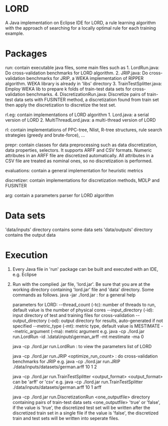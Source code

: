 # LORD
A Java implementation on Eclipse IDE for LORD, a rule learning algorithm with the approach of searching for a locally optimal rule for each training example.


# Packages

run: contain executable java files, some main files such as
	1. LordRun.java: Do cross-validation benchmarks for LORD algorithm.
	2. JRIP.java: Do cross-validation benchmarks for JRIP, a WEKA implementation of RIPPER algorithm.
	WEKA library is already in 'libs' directory
	3. TrainTestSplitter.java: Employ WEKA lib to prepare k folds of train-test data sets for cross-validation benchmarks.
	4. DiscretizationRun.java: Discretize pairs of train-test data sets with FUSINTER method, 
	a discretization found from train set then apply the discretization to discretize the test set.

rl.eg: contain implementations of LORD algorithm
	1. Lord.java: a serial version of LORD
	2. MultiThreadLord.java: a multi-thread version of LORD

rl: contain implementations of PPC-tree, Nlist, R-tree structures, rule search strategies (greedy and brute-force), ...

prepr: contain classes for data preprocessing such as data discretization, data properties, selectors.
	It supports ARFF and CSV formats. Numeric attributes in an ARFF file are discretized automatically.
	All attributes in a CSV file are treated as nominal ones, so no discretization is performed.

evaluations: contain a general implementation for heuristic metrics

discretizer: contain implementations for discretization methods, MDLP and FUSINTER

arg: contain a parameters parser for LORD algorithm


# Data sets

'data/inputs' directory contains some  data sets
'data/outputs' directory contains the output data


# Execution

1. Every Java file in 'run' package can be built and executed with an IDE, e.g. Eclipse

2. Run with the complied .jar file, 'lord.jar'. Be sure that you are at the working directory containing 'lord.jar' file and 'data' directory. Some commands as follows.
	java -jar ./lord.jar	: for a general help
	
	parameters for LORD:
		--thread_count (-tc): number of threads to run, default value is the number of physical cores
        	--input_directory (-id): input directory of test and training files for cross-validation
        	--output_directory (-od): output directory for results, auto-generated if not specified
        	--metric_type (-mt): metric type, default value is MESTIMATE
        	--metric_argument (-ma): metric argument
		e.g. java -cp ./lord.jar run.LordRun -id .\data\inputs\german_arff -mt mestimate -ma 0

	java -cp ./lord.jar run.LordRun		: to view the parameters list of LORD		

	java -cp ./lord.jar run.JRIP <data filename> <number of folds> <seed> <optimize_run_count>	: do cross-validation benchmarks for JRIP
		e.g. java -cp ./lord.jar run.JRIP ./data/inputs/datasets/german.arff 10 1 2

	java -cp ./lord.jar run.TrainTestSplitter <data filename> <number of folds> <seed> <output_format>
		<output_format> can be 'arff' or 'csv'
		e.g. java -cp ./lord.jar run.TrainTestSplitter ./data/inputs/datasets/german.arff 10 1 arff

	java -cp ./lord.jar run.DiscretizationRun <data directory> <one_outputfile>
		<data directory> directory containing pairs of train-test data sets
		<one_outputfile> 'true' or 'false', if the value is 'true', the discretized test set will be written after the discretized train set in a single file
		if  the value is 'false', the discretized train and test sets will be written into seperate files.

